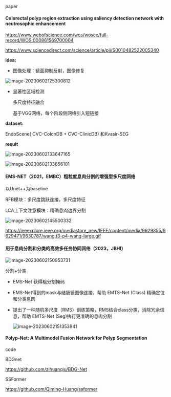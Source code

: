 





paper

#### Colorectal polyp region extraction using saliency detection network with neutrosophic enhancement

https://www.webofscience.com/wos/woscc/full-record/WOS:000861569700004

https://www.sciencedirect.com/science/article/pii/S0010482522005340

**idea:**

- 图像处理：镜面抑制反射，图像修复

![image-20230602125300812]([C:\Users\余成远\AppData\Roaming\Typora\typora-user-images\image-20230602125300812.png](https://github.com/Boleroo/polyp-segmentation/blob/master/picture/pic1.png))

- 显著性区域检测

  多尺度特征融合

  基于VGG网络，每个阶段侧网络引入短链接

**dataset:**

EndoScene( CVC-ColonDB + CVC-ClinicDB) 和Kvasir-SEG

**result**

![image-20230602133647165](C:\Users\余成远\AppData\Roaming\Typora\typora-user-images\image-20230602133647165.png)

![image-20230602133656101](C:\Users\余成远\AppData\Roaming\Typora\typora-user-images\image-20230602133656101.png)



#### EMS-NET（2021，EMBC）粗粒度息肉分割的增强型多尺度网络

以Unet++为baseline

RFB模块：多尺度跳跃连接，多尺度特征

LCA上下文注意模块：精确息肉边界分割

![image-20230602145500332](C:\Users\余成远\AppData\Roaming\Typora\typora-user-images\image-20230602145500332.png)





https://ieeexplore.ieee.org/mediastore_new/IEEE/content/media/9629355/9629471/9630787/wang.t3-p4-wang-large.gif



#### **用于息肉分割和分类的高效多任务协同网络**（2023，JBHI）

![image-20230602150953731](C:\Users\余成远\AppData\Roaming\Typora\typora-user-images\image-20230602150953731.png)

分割+分类

- EMS-Net 获得粗分割掩码

- EMS-Net得到的mask与结肠镜图像连接，帮助 EMTS-Net (Class) 精确定位和分类息肉

- 提出了一种随机多尺度（RMS）训练策略，RMS结合class分类，消除冗余信息，帮助 EMTS-Net (Seg)执行更准确的息肉分割

  ![image-20230602151353941](C:\Users\余成远\AppData\Roaming\Typora\typora-user-images\image-20230602151353941.png)

  

#### Polyp-Net: A Multimodel Fusion Network for Polyp Segmentation

code

BDGnet

https://github.com/zihuanqiu/BDG-Net

SSFormer

https://github.com/Qiming-Huang/ssformer

